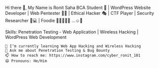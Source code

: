 Hi there 👋, My Name is Ronit Saha
BCA Student 📓 | WordPress Website Developer  | Web Pentester 👨‍💻 | Ethical Hacker 🎭 | CTF Player | Security Researcher 🔬💻 | Foodie 🌭🌮🍔🌯🍕 ...☺️🤗



Skills: Penetration Testing - Web Application | Wireless Hacking | WordPress Web Development

  
    🌱 I’m currently learning Web App Hacking and Wireless Hacking
    💬 Ask me about Penetration Testing & Bug Bounty
    📫 How to reach me: https://www.instagram.com/cyber_ronit_101
    😄 Pronouns: He/Him
